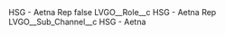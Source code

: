 <?xml version="1.0" encoding="UTF-8"?>
<CustomMetadata xmlns="http://soap.sforce.com/2006/04/metadata" xmlns:xsi="http://www.w3.org/2001/XMLSchema-instance" xmlns:xsd="http://www.w3.org/2001/XMLSchema">
    <label>HSG - Aetna Rep</label>
    <protected>false</protected>
    <values>
        <field>LVGO__Role__c</field>
        <value xsi:type="xsd:string">HSG - Aetna Rep</value>
    </values>
    <values>
        <field>LVGO__Sub_Channel__c</field>
        <value xsi:type="xsd:string">HSG - Aetna</value>
    </values>
</CustomMetadata>
